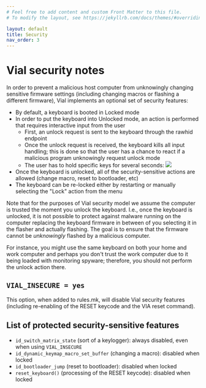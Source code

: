 ```yaml
---
# Feel free to add content and custom Front Matter to this file.
# To modify the layout, see https://jekyllrb.com/docs/themes/#overriding-theme-defaults

layout: default
title: Security
nav_order: 3
---
```


# Vial security notes

In order to prevent a malicious host computer from unknowingly changing sensitive firmware settings (including changing macros or flashing a different firmware), Vial implements an optional set of security features:

* By default, a keyboard is booted in Locked mode
* In order to put the keyboard into Unlocked mode, an action is performed that requires interactive input from the user
  * First, an unlock request is sent to the keyboard through the rawhid endpoint
  * Once the unlock request is received, the keyboard kills all input handling; this is done so that the user has a chance to react if a malicious program unknowingly request unlock mode
  * The user has to hold specific keys for several seconds:
![](../img/security-user-prompt.png)
* Once the keyboard is unlocked, all of the security-sensitive actions are allowed (change macro, reset to bootloader, etc)
* The keyboard can be re-locked either by restarting or manually selecting the "Lock" action from the menu

Note that for the purposes of Vial security model we assume the computer is trusted the moment you unlock the keyboard. I.e., once the keyboard is unlocked, it is not possible to protect against malware running on the computer replacing the keyboard firmware in between of you selecting it in the flasher and actually flashing. The goal is to ensure that the firmware cannot be *unknowingly* flashed by a malicious computer.

For instance, you might use the same keyboard on both your home and work computer and perhaps you don't trust the work computer due to it being loaded with monitoring spyware; therefore, you should not perform the unlock action there.

## `VIAL_INSECURE = yes`

This option, when added to rules.mk, will disable Vial security features (including re-enabling of the RESET keycode and the VIA reset command).

## List of protected security-sensitive features

* `id_switch_matrix_state` (sort of a keylogger): always disabled, even when using `VIAL_INSECURE`
* `id_dynamic_keymap_macro_set_buffer` (changing a macro): disabled when locked
* `id_bootloader_jump` (reset to bootloader): disabled when locked
* `reset_keyboard()` (processing of the RESET keycode): disabled when locked
